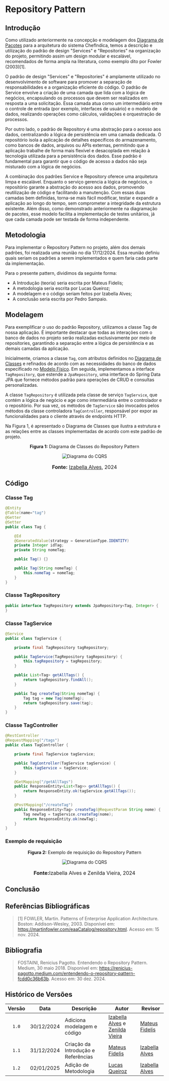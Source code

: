 # Repository Pattern

## Introdução

Como utilizado anteriormente na concepção e modelagem dos [Diagrama de Pacotes](https://unbarqdsw2024-2.github.io/2024.2_G10_Recomendacao_Entrega_02/#/modelagem-organizacional-ou-cdu/diagrama-de-pacotes) para a arquitetura do sistema ChefIndica, temos a descrição e utilização do padrão de design "Services" e "Repositories" na organização do projeto, permitindo assim um design modular e escalável, recomendados de forma ampla na literatura, como exemplo dito por Fowler (2003)[1].

O padrão de design "Services" e "Repositories" é amplamente utilizado no desenvolvimento de software para promover a separação de responsabilidades e a organização eficiente do código. O padrão de Service envolve a criação de uma camada que lida com a lógica de negócios, encapsulando os processos que devem ser realizados em resposta a uma solicitação. Essa camada atua como um intermediário entre o controle de entrada (por exemplo, interfaces de usuário) e o modelo de dados, realizando operações como cálculos, validações e orquestração de processos.

Por outro lado, o padrão de Repository é uma abstração para o acesso aos dados, centralizando a lógica de persistência em uma camada dedicada. O repositório isola a aplicação de detalhes específicos do armazenamento, como bancos de dados, arquivos ou APIs externas, permitindo que a aplicação trabalhe de forma mais flexível e desacoplada em relação à tecnologia utilizada para a persistência dos dados. Esse padrão é fundamental para garantir que o código de acesso a dados não seja misturado com a lógica de negócios.

A combinação dos padrões Service e Repository oferece uma arquitetura limpa e escalável. Enquanto o serviço gerencia a lógica de negócios, o repositório garante a abstração do acesso aos dados, promovendo reutilização de código e facilitando a manutenção. Com essas duas camadas bem definidas, torna-se mais fácil modificar, testar e expandir a aplicação ao longo do tempo, sem comprometer a integridade da estrutura existente. Além disso, como demonstrado anteriormente na diagramação de pacotes, esse modelo facilita a implementação de testes unitários, já que cada camada pode ser testada de forma independente.

## Metodologia

Para implementar o Repository Pattern no projeto, além dos demais padrões, foi realizada uma reunião no dia 17/12/2024. Essa reunião definiu quais seriam os padrões a serem implementados e quem faria cada parte da implementação. 

Para o presente pattern, dividimos da seguinte forma: 

- A Introdução (teoria) seria escrita por Mateus Fidelis;
- A metodologia seria escrita por Lucas Queiroz;
- A modelagem e o código seriam feitos por Izabella Alves;
- A conclusão seria escrita por Pedro Sampaio.

## Modelagem

Para exemplificar o uso do padrão Repository, utilizamos a classe Tag de nossa aplicação. É importante destacar que todas as interações com o banco de dados no projeto serão realizadas exclusivamente por meio de repositories, garantindo a separação entre a lógica de persistência e as demais camadas da aplicação.

Inicialmente, criamos a classe ```Tag```, com atributos definidos no [Diagrama de Classes](https://unbarqdsw2024-2.github.io/2024.2_G10_Recomendacao_Entrega_03/#/refatoracoes/diagrama-de-classes) e refinados de acordo com as necessidades do banco de dados especificado no [Modelo Físico](https://unbarqdsw2024-2.github.io/2024.2_G10_Recomendacao_Entrega_03/#/refatoracoes/modelo-fisico). Em seguida, implementamos a interface ```TagRepository```, que estende a ```JpaRepository```, uma interface do Spring Data JPA que fornece métodos padrão para operações de CRUD e consultas personalizadas.

A classe ```TagRepository``` é utilizada pela classe de serviço ```TagService```, que contém a lógica de negócio e age como intermediária entre o controlador e o repositório. Por sua vez, os métodos de ```TagService``` são invocados pelos métodos da classe controladora ```TagController```, responsável por expor as funcionalidades para o cliente através de endpoints HTTP.

Na Figura 1, é apresentado o Diagrama de Classes que ilustra a estrutura e as relações entre as classes implementadas de acordo com este padrão de projeto.

<center>
<p style="text-align: center"><b>Figura 1:</b> Diagrama de Classes do Repository Pattern</p>
<div align="center">
  <img src="https://raw.githubusercontent.com/UnBArqDsw2024-2/2024.2_G10_Recomendacao_Entrega_03/refs/heads/main/docs/imagens/repository-pattern.png?raw=true" alt="Diagrama do CQRS" >
</div>
<font size="3"><p style="text-align: center"><b>Fonte:</b> <a href="https://github.com/izabellaalves">Izabella Alves</a>, 2024</p></font>
</center>

## Código

### Classe Tag

``` java
@Entity
@Table(name="tag")
@Getter
@Setter
public class Tag {

    @Id
    @GeneratedValue(strategy = GenerationType.IDENTITY)
    private Integer idTag;
    private String nomeTag;

    public Tag() {}

    public Tag(String nomeTag) {
        this.nomeTag = nomeTag;
    }
}
```

### Classe TagRepository
``` java
public interface TagRepository extends JpaRepository<Tag, Integer> {
}
```

### Classe TagService
``` java
@Service
public class TagService {

    private final TagRepository tagRepository;

    public TagService(TagRepository tagRepository) {
        this.tagRepository = tagRepository;
    }

    public List<Tag> getAllTags() {
        return tagRepository.findAll();
    }

    public Tag createTag(String nomeTag) {
        Tag tag = new Tag(nomeTag);
        return tagRepository.save(tag);
    }
}
```

### Classe TagController
``` java
@RestController
@RequestMapping("/tags")
public class TagController {

    private final TagService tagService;

    public TagController(TagService tagService) {
        this.tagService = tagService;
    }

    @GetMapping("/getAllTags")
    public ResponseEntity<List<Tag>> getAllTags() {
        return ResponseEntity.ok(tagService.getAllTags());
    }

    @PostMapping("/createTag")
    public ResponseEntity<Tag> createTag(@RequestParam String nome) {
        Tag newTag = tagService.createTag(nome);
        return ResponseEntity.ok(newTag);
    }
}
```
### Exemplo de requisição

<center>
<p style="text-align: center"><b>Figura 2:</b> Exemplo de requisição do Repository Pattern</p>
<div align="center">
  <img src="https://raw.githubusercontent.com/UnBArqDsw2024-2/2024.2_G10_Recomendacao_Entrega_03/refs/heads/main/docs/imagens/repository-example.png?raw=true" alt="Diagrama do CQRS" >
</div>
<font size="3"><p style="text-align: center"><b>Fonte:</b>Izabella Alves e Zenilda Vieira</a>, 2024</p></font>
</center>


## Conclusão

## Referências Bibliográficas

> [1] FOWLER, Martin. Patterns of Enterprise Application Architecture. Boston: Addison-Wesley, 2003. Disponível em: https://martinfowler.com/eaaCatalog/repository.html. Acesso em: 15 nov. 2024.
>

## Bibliografia

>
> FOSTAINI, Renicius Pagotto. Entendendo o Repository Pattern. Medium, 30 maio 2018. Disponível em: <https://renicius-pagotto.medium.com/entendendo-o-repository-pattern-fcdd0c36b63b>. Acesso em: 30 dez. 2024.
> 

## Histórico de Versões

| Versão | Data | Descrição | Autor | Revisor |
| :----: | ---- | --------- | ----- | ------- |
| `1.0`  |30/12/2024| Adiciona modelagem e código | [Izabella Alves](https://github.com/izabellaalves) e [Zenilda Vieira](https://github.com/ZenildaVieira) | [Mateus Fidelis](https://github.com/MatsFidelis) |
| `1.1`  |31/12/2024| Criação da Introdução e Referências |[Mateus Fidelis](https://github.com/MatsFidelis) | [Izabella Alves](https://github.com/izabellaalves) |
| `1.2`  |02/01/2025| Adição de Metodologia |[Lucas Queiroz](https://github.com/lucasqueiroz23) | [Izabella Alves](https://github.com/izabellaalves) |
